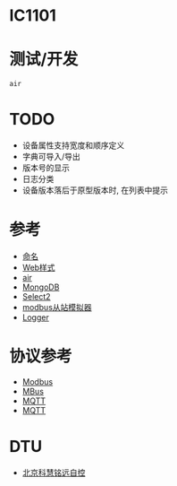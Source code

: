# IC1101


# 测试/开发

`air`


# TODO

* 设备属性支持宽度和顺序定义
* 字典可导入/导出
* 版本号的显示
* 日志分类
* 设备版本落后于原型版本时, 在列表中提示


# 参考

* [命名](ttps://www.universeguide.com/galaxy/ic1101)
* [Web样式](https://purecss.io/layouts/)
* [air](https://github.com/cosmtrek/air)
* [MongoDB](https://docs.mongodb.com/manual/reference/method/db.collection.insertOne/)
* [Select2](https://select2.org/data-sources/ajax)
* [modbus从站模拟器](https://www.modbusdriver.com/diagslave.html)
* [Logger](https://godoc.org/go.uber.org/zap)


# 协议参考

* [Modbus](https://github.com/goburrow/modbus)
* [MBus](https://github.com/karl-gustav/ams-han)
* [MQTT](https://github.com/eclipse/paho.mqtt.golang)
* [MQTT](https://github.com/VolantMQ/volantmq)


# DTU

* [北京科慧铭远自控](http://www.msi-automation.com/jishuzhichi.html)